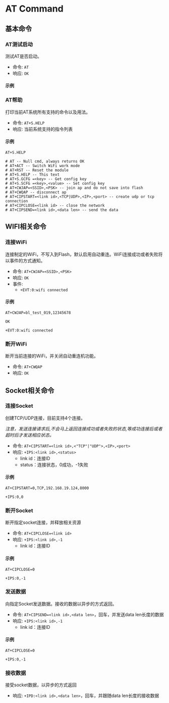 # AT Command

## 基本命令

### AT测试启动
测试AT是否启动。
+ 命令: `AT`
+ 响应: `OK`
#### 示例


### AT帮助
打印当前AT系统所有支持的命令以及用法。
+ 命令: `AT+S.HELP`
+ 响应: 当前系统支持的指令列表
#### 示例
```
AT+S.HELP

# AT -- Null cmd, always returns OK
# AT+ACT -- Switch WiFi work mode
# AT+RST -- Reset the module
# AT+S.HELP -- This text
# AT+S.GCFG =<key> -- Get config key
# AT+S.SCFG =<key>,<value> -- Set config key
# AT+CWJAP=<SSID>,<PSK> -- join ap and do not save into flash
# AT+CWQAP -- disconnect ap
# AT+CIPSTART=<link id>,<TCP|UDP>,<IP>,<port> -- create udp or tcp connection
# AT+CIPCLOSE=<link id> -- close the network
# AT+CIPSEND=<link id>,<data len> -- send the data
```

## WIFI相关命令
### 连接WiFi
连接制定的WiFi，不写入到Flash，默认启用自动重连。WiFi连接成功或者失败将以事件的方式通知。
+ 命令: `AT+CWJAP=<SSID>,<PSK>`
+ 响应: `OK`
+ 事件:
  + `+EVT:0:wifi connected`

#### 示例
```
AT+CWJAP=bl_test_019,12345678

OK

+EVT:0:wifi connected
```

### 断开WiFi
断开当前连接的WiFi，并关闭自动重连机功能。
+ 命令: `AT+CWQAP`
+ 响应: `OK`

## Socket相关命令
### 连接Socket
创建TCP/UDP连接，目前支持4个连接。

*注意，发送连接请求后,不会马上返回连接成功或者失败的状态,等成功连接后或者超时后才发送相应状态。*

+ 命令: `AT+CIPSTART=<link id>,<"TCP"|"UDP">,<IP>,<port>`
+ 响应: `+IPS:<link id>,<status>`
  + link id：连接ID
  + status：连接状态，0成功，-1失败

#### 示例
```
AT+CIPSTART=0,TCP,192.168.19.124,8000

+IPS:0,0
```

### 断开Socket
断开指定socket连接，并释放相关资源

+ 命令: `AT+CIPCLOSE=<link id>`
+ 响应: `+IPS:<link id>,-1`
  + link id：连接ID

#### 示例
```
AT+CIPCLOSE=0

+IPS:0,-1
```

### 发送数据
向指定Socket发送数据。接收的数据以异步的方式返回。

+ 命令: `AT+CIPSEND=<link id>,<data len>`，回车，并发送data len长度的数据
+ 响应: `+IPS:<link id>,-1`
  + link id：连接ID

#### 示例
```
AT+CIPCLOSE=0

+IPS:0,-1
```

### 接收数据
接受socket数据，以异步的方式返回

+ 响应: `+IPD:<link id>,<data len>`，回车，并跟随data len长度的接收数据
